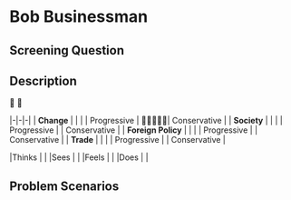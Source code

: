 # Bob Businessman

## Screening Question

## Description
:small_blue_diamond: :large_blue_diamond:

|-|-|-|
| **Change** | | |
| Progressive | :small_blue_diamond::small_blue_diamond::small_blue_diamond::large_blue_diamond::small_blue_diamond:| Conservative |
| **Society** | | |
| Progressive | | Conservative |
| **Foreign Policy** | | |
| Progressive | | Conservative |
| **Trade** | | |
| Progressive | | Conservative |

|Thinks |  |
|Sees   |  |
|Feels  |  |
|Does   |  |

## Problem Scenarios
